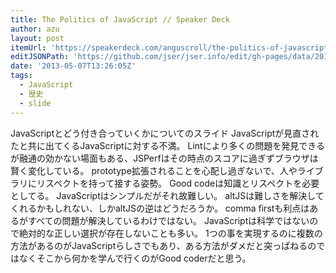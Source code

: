 ```yaml
---
title: The Politics of JavaScript // Speaker Deck
author: azu
layout: post
itemUrl: 'https://speakerdeck.com/anguscroll/the-politics-of-javascript'
editJSONPath: 'https://github.com/jser/jser.info/edit/gh-pages/data/2013/05/index.json'
date: '2013-05-07T13:26:05Z'
tags:
  - JavaScript
  - 歴史
  - slide
---
```

JavaScriptとどう付き合っていくかについてのスライド
JavaScriptが見直されたと共に出てくるJavaScriptに対する不満。
Lintにより多くの問題を発見できるが融通の効かない場面もある、JSPerfはその時点のスコアに過ぎずブラウザは賢く変化している。
prototype拡張されることを心配し過ぎないで、人やライブラリにリスペクトを持って接する姿勢。
Good codeは知識とリスペクトを必要としてる。
JavaScriptはシンプルだがそれ故難しい。
altJSは難しさを解決してくれるかもしれない、しかaltJSの逆はどうだろうか。
comma firstも利点はあるがすべての問題が解決しているわけではない。
JavaScriptは科学ではないので絶対的な正しい選択が存在しないことも多い。
1つの事を実現するのに複数の方法があるのがJavaScriptらしさでもあり、ある方法がダメだと突っぱねるのではなくそこから何かを学んで行くのがGood coderだと思う。
